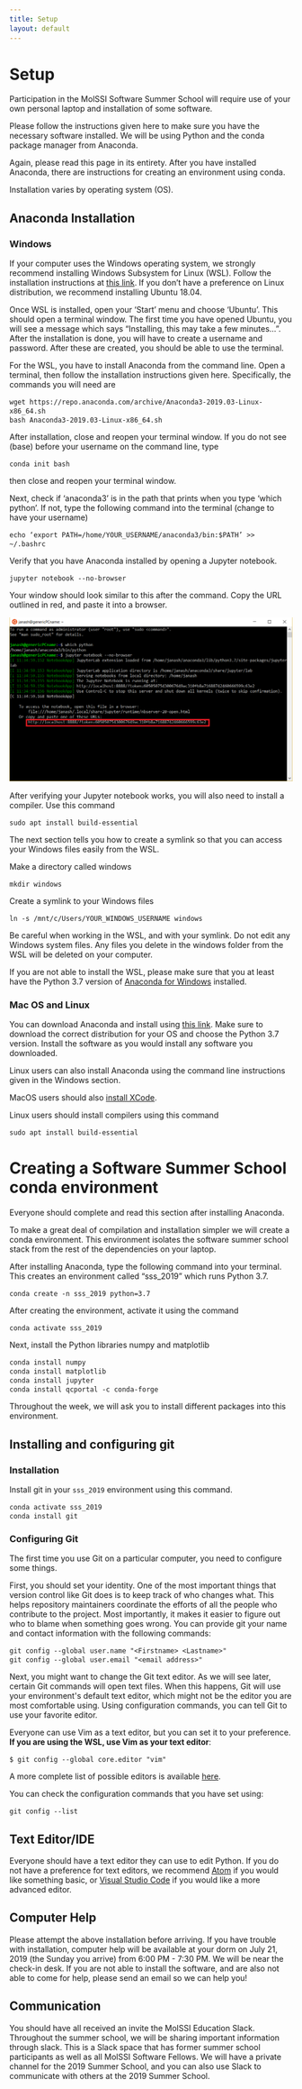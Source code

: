```yaml
---
title: Setup
layout: default
---
```


# Setup
Participation in the MolSSI Software Summer School will require use of your own personal laptop and installation of some software.

Please follow the instructions given here to make sure you have the necessary software installed. We will be using Python and the conda package manager from Anaconda. 

Again, please read this page in its entirety. After you have installed Anaconda, there are instructions for creating an environment using conda. 

Installation varies by operating system (OS).

## Anaconda Installation

### Windows
If your computer uses the Windows operating system, we strongly recommend installing Windows Subsystem for Linux (WSL). Follow the installation instructions at [this link](https://www.google.com/url?sa=t&rct=j&q=&esrc=s&source=web&cd=1&cad=rja&uact=8&ved=2ahUKEwjMyu7b6bzjAhXLJt8KHbJNBuoQFjAAegQIAhAB&url=https%3A%2F%2Fdocs.microsoft.com%2Fen-us%2Fwindows%2Fwsl%2Finstall-win10&usg=AOvVaw19ywYQHjizP388Avpy53yk). If you don’t have a preference on Linux distribution, we recommend installing Ubuntu 18.04. 

Once WSL is installed, open your ‘Start’ menu and choose ‘Ubuntu’. This should open a terminal window. The first time you have opened Ubuntu, you will see a message which says “Installing, this may take a few minutes…”. After the installation is done, you will have to create a username and password. After these are created, you should be able to use the terminal.

For the WSL, you have to install Anaconda from the command line. Open a terminal, then follow the installation instructions given here.  Specifically, the commands you will need are 

```
wget https://repo.anaconda.com/archive/Anaconda3-2019.03-Linux-x86_64.sh
bash Anaconda3-2019.03-Linux-x86_64.sh
```

After installation, close and reopen your terminal window. If you do not see (base) before your username on the command line, type

```
conda init bash
```

then close and reopen your terminal window.

Next, check if  ‘anaconda3’ is in the path that prints when you type ‘which python’.  If not,  type the following command into the terminal (change to have your username)

```
echo ‘export PATH=/home/YOUR_USERNAME/anaconda3/bin:$PATH’ >> ~/.bashrc
```

Verify that you have Anaconda installed by opening a Jupyter notebook.

```
jupyter notebook --no-browser
```


Your window should look similar to this after the command. Copy the URL outlined in red, and paste it into a browser.

<center><img src="images/wsl.png"></center>

After verifying your Jupyter notebook works, you will also need to install a compiler. Use this command

```
sudo apt install build-essential
```

The next section tells you how to create a symlink so that you can access your Windows files easily from the WSL.

Make a directory called windows
```
mkdir windows
```

Create a symlink to your Windows files
```
ln -s /mnt/c/Users/YOUR_WINDOWS_USERNAME windows
```

Be careful when working in the WSL, and with your symlink. Do not edit any Windows system files. Any files you delete in the windows folder from the WSL will be deleted on your computer.

If you are not able to install the WSL, please make sure that you at least have the Python 3.7 version of [Anaconda for Windows](https://www.anaconda.com/distribution/) installed. 


### Mac OS and Linux
You can download Anaconda and install using [this link](https://www.anaconda.com/distribution/). Make sure to download the correct distribution for your OS and choose the Python 3.7 version. Install the software as you would install any software you downloaded.

Linux users can also install Anaconda using the command line instructions given in the Windows section.

MacOS users should also [install XCode](https://developer.apple.com/xcode/).

Linux users should install compilers using this command
```
sudo apt install build-essential
```

# Creating a Software Summer School conda environment
Everyone should complete and read this section after installing Anaconda.

To make a great deal of compilation and installation simpler we will create a conda environment. This environment isolates the software summer school stack from the rest of the dependencies on your laptop.

After installing Anaconda, type the following command into your terminal. This creates an environment called “sss_2019” which runs Python 3.7.

```
conda create -n sss_2019 python=3.7
```
After creating the environment, activate it using the command

```
conda activate sss_2019
```

Next, install the Python libraries numpy and matplotlib

```
conda install numpy
conda install matplotlib
conda install jupyter
conda install qcportal -c conda-forge
```

Throughout the week, we will ask you to install different packages into this environment.

## Installing and configuring git <a name="git_configuration"></a>

### Installation
Install git in your `sss_2019` environment using this command.

~~~
conda activate sss_2019
conda install git
~~~

### Configuring Git

The first time you use Git on a particular computer, you need to configure some things.

First, you should set your identity.
One of the most important things that version control like Git does is to keep track of who changes what.
This helps repository maintainers coordinate the efforts of all the people who contribute to the project.
Most importantly, it makes it easier to figure out who to blame when something goes wrong.
You can provide git your name and contact information with the following commands:

~~~
git config --global user.name "<Firstname> <Lastname>"
git config --global user.email "<email address>"
~~~

Next, you might want to change the Git text editor.
As we will see later, certain Git commands will open text files.
When this happens, Git will use your environment's default text editor, which might not be the editor you are most comfortable using.
Using configuration commands, you can tell Git to use your favorite editor.

Everyone can use Vim as a text editor, but you can set it to your preference. **If you are using the WSL, use Vim as your text editor**:

~~~
$ git config --global core.editor "vim"
~~~

A more complete list of possible editors is available [here](http://swcarpentry.github.io/git-novice/02-setup/index.html).

You can check the configuration commands that you have set using:

~~~
git config --list
~~~

## Text Editor/IDE
Everyone should have a text editor they can use to edit Python. If you do not have a preference for text editors, we recommend [Atom](https://atom.io/) if you would like something basic, or [Visual Studio Code](https://code.visualstudio.com/) if you would like a more advanced editor.

## Computer Help
Please attempt the above installation before arriving. If you have trouble with installation, computer help will be available at your dorm on July 21, 2019 (the Sunday you arrive) from 6:00 PM - 7:30 PM. We will be near the check-in desk. If you are not able to install the software, and are also not able to come for help, please send an email so we can help you!

## Communication
You should have all received an invite the MolSSI Education Slack. Throughout the summer school, we will be sharing important information through slack. This is a Slack space that has former summer school participants as well as all MolSSI Software Fellows. We will have a private channel for the 2019 Summer School, and you can also use Slack to communicate with others at the 2019 Summer School.



